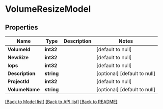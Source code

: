 # VolumeResizeModel

## Properties
Name | Type | Description | Notes
------------ | ------------- | ------------- | -------------
**VolumeId** | **int32** |  | [default to null]
**NewSize** | **int32** |  | [default to null]
**Iops** | **int32** |  | [default to null]
**Description** | **string** |  | [optional] [default to null]
**ProjectId** | **int32** |  | [default to null]
**VolumeName** | **string** |  | [optional] [default to null]

[[Back to Model list]](../README.md#documentation-for-models) [[Back to API list]](../README.md#documentation-for-api-endpoints) [[Back to README]](../README.md)


